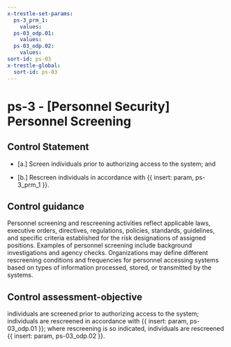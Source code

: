 ```yaml
---
x-trestle-set-params:
  ps-3_prm_1:
    values:
  ps-03_odp.01:
    values:
  ps-03_odp.02:
    values:
sort-id: ps-03
x-trestle-global:
  sort-id: ps-03
---
```


# ps-3 - \[Personnel Security\] Personnel Screening

## Control Statement

- \[a.\] Screen individuals prior to authorizing access to the system; and

- \[b.\] Rescreen individuals in accordance with {{ insert: param, ps-3_prm_1 }}.

## Control guidance

Personnel screening and rescreening activities reflect applicable laws, executive orders, directives, regulations, policies, standards, guidelines, and specific criteria established for the risk designations of assigned positions. Examples of personnel screening include background investigations and agency checks. Organizations may define different rescreening conditions and frequencies for personnel accessing systems based on types of information processed, stored, or transmitted by the systems.

## Control assessment-objective

individuals are screened prior to authorizing access to the system;
individuals are rescreened in accordance with {{ insert: param, ps-03_odp.01 }};
where rescreening is so indicated, individuals are rescreened {{ insert: param, ps-03_odp.02 }}.
